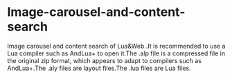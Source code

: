 # Image-carousel-and-content-search
Image carousel and content search of Lua&amp;Web..It is recommended to use a Lua compiler such as AndLua+ to open it.The .alp file is a compressed file in the original zip format, which appears to adapt to compilers such as AndLua+.The .aly files are layout files.The .lua files are Lua files.
